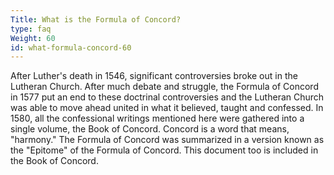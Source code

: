 ```yaml
---
Title: What is the Formula of Concord?
type: faq
Weight: 60
id: what-formula-concord-60
---
```


After Luther's death in 1546, significant controversies broke out in the Lutheran Church. After much debate and struggle, the Formula of Concord in 1577 put an end to these doctrinal controversies and the Lutheran Church was able to move ahead united in what it believed, taught and confessed. In 1580, all the confessional writings mentioned here were gathered into a single volume, the Book of Concord. Concord is a word that means, "harmony." The Formula of Concord was summarized in a version known as the "Epitome" of the Formula of Concord. This document too is included in the Book of Concord. 

&nbsp;
